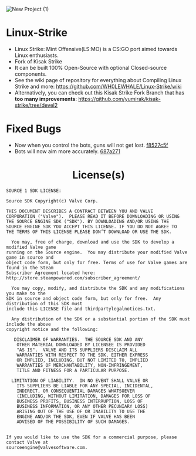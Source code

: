 ![New Project (1)](https://github.com/WH0LEWHALE/Linux-Strike/assets/146978592/9a608248-31d7-458d-a0c7-a338a1e4c497)

<h1> Linux-Strike </h1>

* Linux Strike: Mint Offensive(LS:MO) is a CS:GO port aimed towards Linux enthusiasts. 
* Fork of Kisak Strike
* It can be built 100% Open-Source with optional Closed-source components.
* See the wiki page of repository for everything about Compiling Linux Strike and more: https://github.com/WH0LEWHALE/Linux-Strike/wiki
* Alternatively, you can check out this Kisak Strike Fork Branch that has **too many improvements**: https://github.com/yumirak/kisak-strike/tree/devel2

 # Fixed Bugs

 - Now when you control the bots, guns will not get lost. [f8527c5f](https://github.com/WH0LEWHALE/Linux-Strike/commit/f8527c5fd815b3cba885fcf7371901ad82c29964)
 - Bots will now aim more accurately. [687a271](https://github.com/WH0LEWHALE/Linux-Strike/commit/687a27169abe41cd8d4d2e81003303eb341f48bd)

<h1 align="center"> License(s) </h1>

```
SOURCE 1 SDK LICENSE:

Source SDK Copyright(c) Valve Corp.  

THIS DOCUMENT DESCRIBES A CONTRACT BETWEEN YOU AND VALVE 
CORPORATION ("Valve").  PLEASE READ IT BEFORE DOWNLOADING OR USING 
THE SOURCE ENGINE SDK ("SDK"). BY DOWNLOADING AND/OR USING THE 
SOURCE ENGINE SDK YOU ACCEPT THIS LICENSE. IF YOU DO NOT AGREE TO 
THE TERMS OF THIS LICENSE PLEASE DON’T DOWNLOAD OR USE THE SDK.  

  You may, free of charge, download and use the SDK to develop a modified Valve game 
running on the Source engine.  You may distribute your modified Valve game in source and 
object code form, but only for free. Terms of use for Valve games are found in the Steam 
Subscriber Agreement located here: http://store.steampowered.com/subscriber_agreement/ 

  You may copy, modify, and distribute the SDK and any modifications you make to the 
SDK in source and object code form, but only for free.  Any distribution of this SDK must 
include this LICENSE file and thirdpartylegalnotices.txt.  
 
  Any distribution of the SDK or a substantial portion of the SDK must include the above 
copyright notice and the following: 

   DISCLAIMER OF WARRANTIES.  THE SOURCE SDK AND ANY 
    OTHER MATERIAL DOWNLOADED BY LICENSEE IS PROVIDED 
    "AS IS".  VALVE AND ITS SUPPLIERS DISCLAIM ALL 
    WARRANTIES WITH RESPECT TO THE SDK, EITHER EXPRESS 
    OR IMPLIED, INCLUDING, BUT NOT LIMITED TO, IMPLIED 
    WARRANTIES OF MERCHANTABILITY, NON-INFRINGEMENT, 
    TITLE AND FITNESS FOR A PARTICULAR PURPOSE.  

  LIMITATION OF LIABILITY.  IN NO EVENT SHALL VALVE OR 
    ITS SUPPLIERS BE LIABLE FOR ANY SPECIAL, INCIDENTAL, 
    INDIRECT, OR CONSEQUENTIAL DAMAGES WHATSOEVER 
    (INCLUDING, WITHOUT LIMITATION, DAMAGES FOR LOSS OF 
    BUSINESS PROFITS, BUSINESS INTERRUPTION, LOSS OF 
    BUSINESS INFORMATION, OR ANY OTHER PECUNIARY LOSS) 
    ARISING OUT OF THE USE OF OR INABILITY TO USE THE 
    ENGINE AND/OR THE SDK, EVEN IF VALVE HAS BEEN 
    ADVISED OF THE POSSIBILITY OF SUCH DAMAGES.  
 
       
If you would like to use the SDK for a commercial purpose, please contact Valve at 
sourceengine@valvesoftware.com.
```
